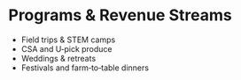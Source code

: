 # Programs & Revenue Streams

- Field trips & STEM camps  
- CSA and U‑pick produce  
- Weddings & retreats  
- Festivals and farm‑to‑table dinners
